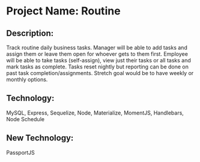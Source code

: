 # Project Name: Routine

## Description: 
Track routine daily business tasks.  Manager will be able to add tasks and assign them or leave them open for whoever gets to them first.  Employee will be able to take tasks (self-assign), view just their tasks or all tasks and mark tasks as complete.  Tasks reset nightly but reporting can be done on past task completion/assignments.  Stretch goal would be to have weekly or monthly options.  

## Technology: 
MySQL, Express, Sequelize, Node, Materialize, MomentJS, Handlebars, Node Schedule

## New Technology: 
PassportJS


